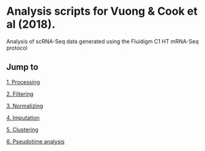 # Analysis scripts for Vuong & Cook et al (2018).
Analysis of scRNA-Seq data generated using the Fluidigm C1 HT mRNA-Seq protocol


## Jump to
[1. Processing](https://github.com/dpcook/scRNASeq-estrogen/blob/master/notebooks/01-processing.md)

[2. Filtering](https://github.com/dpcook/scRNASeq-estrogen/blob/master/notebooks/02-filtering.md)

[3. Normalizing](https://github.com/dpcook/scRNASeq-estrogen/blob/master/notebooks/03-normalization.md)

[4. Imputation]()

[5. Clustering]()

[6. Pseudotime analysis]()
